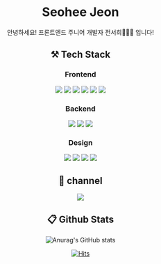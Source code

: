 <div align="center">
<h1>Seohee Jeon</h1>
안녕하세요! 프론트엔드 주니어 개발자 전서희👩🏻‍💻 입니다!

## ⚒️ Tech Stack
### Frontend
<img src="https://img.shields.io/badge/HTML-E34F26?style=flat-square&logo=HTML5&logoColor=white"/> <img src="https://img.shields.io/badge/CSS-1572B6?style=flat-square&logo=CSS3&logoColor=white"/> <img src="https://img.shields.io/badge/TailWindCSS-blue?style=flat-square&logo=TailWindCSS&logoColor=white"/> <img src="https://img.shields.io/badge/Sass-hotpink?style=flat-square&logo=Sass&logoColor=white"/> <img src="https://img.shields.io/badge/JavaScript-F4DE50?style=flat-square&logo=JavaScript&logoColor=white"/> <img src="https://img.shields.io/badge/React-61DAFB?style=flat-square&logo=React&logoColor=white"/>
<br>

### Backend
<img src="https://img.shields.io/badge/Python-F9D662?style=flat-square&logo=Python&logoColor=white"/> <img src="https://img.shields.io/badge/MySQL-235B80?style=flat-square&logo=MySQL&logoColor=white"/> <img src="https://img.shields.io/badge/Django-1E3D2F?style=flat-square&logo=Django&logoColor=white"/> 

### Design
<img src="https://img.shields.io/badge/Figma-ff69b4?style=flat-square&logo=Figma&logoColor=white"/> <img src="https://img.shields.io/badge/Sketch-F7D454?style=flat-square&logo=Sketch&logoColor=white"/> <img src="https://img.shields.io/badge/ProtoPie-EC635B?style=flat-square&logo=ProtoPie&logoColor=white"/> <img src="https://img.shields.io/badge/Adobe Photoshop-blue?style=flat-square&logo=Adobe Photoshop&logoColor=white"/>

## 📲 channel
<a href="https://velog.io/@jeon0768" target="_blank"><img src="https://img.shields.io/badge/velog-54B489?style=flat-square&logo=velog&logoColor=white"/></a>

## 📋 Github Stats
![Anurag's GitHub stats](https://github-readme-stats.vercel.app/api?username=SeoHee3478&show_icons=true&theme=radical)

[![Hits](https://hits.seeyoufarm.com/api/count/incr/badge.svg?url=https%3A%2F%2Fgithub.com%2FSeoHee3478%2Fhit-counter&count_bg=%2379C83D&title_bg=%23555555&icon=&icon_color=%23E7E7E7&title=hits&edge_flat=false)](https://hits.seeyoufarm.com)
</div>


<!--
**SeoHee3478/SeoHee3478** is a ✨ _special_ ✨ repository because its `README.md` (this file) appears on your GitHub profile.

Here are some ideas to get you started:

- 🔭 I’m currently working on ...
- 🌱 I’m currently learning ...
- 👯 I’m looking to collaborate on ...
- 🤔 I’m looking for help with ...
- 💬 Ask me about ...
- 📫 How to reach me: ...
- 😄 Pronouns: ...
- ⚡ Fun fact: ...
-->
